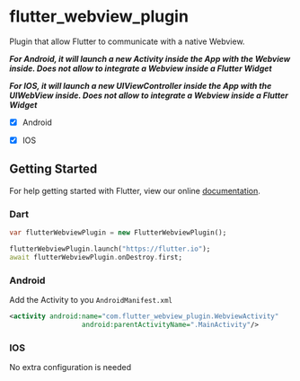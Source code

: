 # flutter_webview_plugin


Plugin that allow Flutter to communicate with a native Webview.


***For Android, it will launch a new Activity inside the App with the Webview inside. Does not allow to integrate a Webview inside a Flutter Widget***

***For IOS, it will launch a new UIViewController inside the App with the UIWebView inside. Does not allow to integrate a Webview inside a Flutter Widget***

 - [x] Android
 - [x] IOS


## Getting Started

For help getting started with Flutter, view our online
[documentation](http://flutter.io/).


### Dart

```dart
var flutterWebviewPlugin = new FlutterWebviewPlugin();

flutterWebviewPlugin.launch("https://flutter.io");
await flutterWebviewPlugin.onDestroy.first;
```

### Android

Add the Activity to you `AndroidManifest.xml`

```xml
<activity android:name="com.flutter_webview_plugin.WebviewActivity"
                  android:parentActivityName=".MainActivity"/>
```

### IOS

No extra configuration is needed
